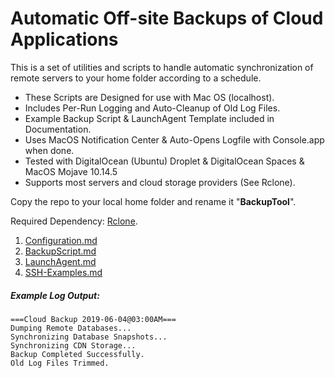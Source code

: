 # Automatic Off-site Backups of Cloud Applications 

This is a set of utilities and scripts to handle automatic 
synchronization of remote servers to your home folder according
to a schedule.

* These Scripts are Designed for use with Mac OS (localhost).
* Includes Per-Run Logging and Auto-Cleanup of Old Log Files.
* Example Backup Script & LaunchAgent Template included in Documentation.
* Uses MacOS Notification Center & Auto-Opens Logfile with Console.app when done.
* Tested with DigitalOcean (Ubuntu) Droplet & DigitalOcean Spaces & MacOS Mojave 10.14.5
* Supports most servers and cloud storage providers (See Rclone).

Copy the repo to your local home folder and rename it 
"**BackupTool**".

Required Dependency: [Rclone](https://rclone.org/install/).

1) [Configuration.md](https://github.com/bayareawebpro/offsite-cloud-backups/blob/master/docs/1-Configuration.md)
2) [BackupScript.md](https://github.com/bayareawebpro/offsite-cloud-backups/blob/master/docs/2-BackupScript.md)
3) [LaunchAgent.md](https://github.com/bayareawebpro/offsite-cloud-backups/blob/master/docs/3-LaunchAgent.md)
4) [SSH-Examples.md](https://github.com/bayareawebpro/offsite-cloud-backups/blob/master/docs/4-SSH-Examples.md)

##### Example Log Output:
```
===Cloud Backup 2019-06-04@03:00AM===
Dumping Remote Databases...
Synchronizing Database Snapshots...
Synchronizing CDN Storage...
Backup Completed Successfully.
Old Log Files Trimmed.
```

